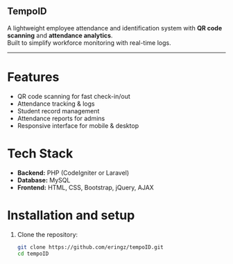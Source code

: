  ## TempoID

A lightweight employee attendance and identification system with **QR code scanning** and **attendance analytics**.  
Built to simplify workforce monitoring with real-time logs.

---

# Features

- QR code scanning for fast check-in/out  
- Attendance tracking & logs  
- Student record management  
- Attendance reports for admins  
- Responsive interface for mobile & desktop  

# Tech Stack

- **Backend:** PHP (CodeIgniter or Laravel)  
- **Database:** MySQL  
- **Frontend:** HTML, CSS, Bootstrap, jQuery, AJAX  


# Installation and setup

1. Clone the repository:
   ```bash
   git clone https://github.com/eringz/tempoID.git
   cd tempoID
